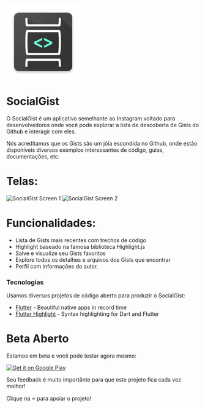 ![Logo](web/icons/Icon-192.png)
# **Social**Gist

O SocialGist é um aplicativo semelhante ao Instagram voltado para desenvolvedores onde você pode explorar a lista de descoberta de Gists do Github e interagir com eles.

Nós acreditamos que os Gists são um jóia escondida no Github, onde estão disponíveis diversos exemplos interessantes de código, guias, documentações, etc.

# Telas:

<img src='https://raw.githubusercontent.com/edufolly/socialgist/master/android/fastlane/metadata/android/pt-BR/images/phoneScreenshots/Nexus%206P%20PT-1.png' height='500' alt='SocialGist Screen 1'> <img src='https://raw.githubusercontent.com/edufolly/socialgist/master/android/fastlane/metadata/android/pt-BR/images/phoneScreenshots/Nexus%206P%20PT-2.png' height='500' alt='SocialGist Screen 2'>

# Funcionalidades:

  - Lista de Gists mais recentes com trechos de código
  - Highlight baseado na famosa biblioteca Highlight.js
  - Salve e visualize seu Gists favoritos
  - Explore todos os detalhes e arquivos dos Gists que encontrar
  - Perfil com informações do autor.

### Tecnologias
Usamos diversos projetos de código aberto para produzir o SocialGist:

* [Flutter](https://flutter.dev/) - Beautiful native apps in record time
* [Flutter Highlight](https://git-touch.github.io/highlight) - Syntax highlighting for Dart and Flutter


# Beta Aberto

Estamos em beta e você pode testar agora mesmo:

<a href='https://play.google.com/store/io.github.edufolly.socialgist?utm_source=github&utm_campaign=github&pcampaignid=pcampaignidMKT-Other-global-all-co-prtnr-py-PartBadge-Mar2515-1'><img alt='Get it on Google Play' width='240' src='https://play.google.com/intl/en_us/badges/static/images/badges/en_badge_web_generic.png'/></a>

Seu feedback é muito importânte para que este projeto fica cada vez melhor!

Clique na :star: para apoiar o projeto!
